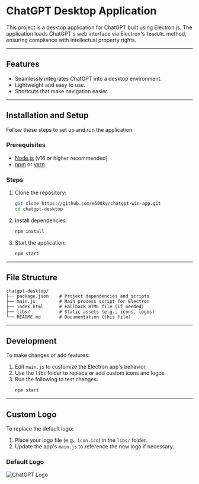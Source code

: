 # ChatGPT Desktop Application

This project is a desktop application for ChatGPT built using Electron.js. The application loads ChatGPT's web interface via Electron's `loadURL` method, ensuring compliance with intellectual property rights.

---

## Features
- Seamlessly integrates ChatGPT into a desktop environment.
- Lightweight and easy to use.
- Shortcuts that make navigation easier.

---

## Installation and Setup

Follow these steps to set up and run the application:

### Prerequisites
- [Node.js](https://nodejs.org/) (v16 or higher recommended)
- [npm](https://www.npmjs.com/) or [yarn](https://yarnpkg.com/)

### Steps
1. Clone the repository:
   ```bash
   git clone https://github.com/e500ky/chatgpt-win-app.git
   cd chatgpt-desktop
   ```

2. Install dependencies:
   ```bash
   npm install
   ```

3. Start the application:
   ```bash
   npm start
   ```

---

## File Structure
```
chatgpt-desktop/
├── package.json    # Project dependencies and scripts
├── main.js         # Main process script for Electron
├── index.html      # Fallback HTML file (if needed)
├── libs/           # Static assets (e.g., icons, logos)
└── README.md       # Documentation (this file)
```

---

## Development

To make changes or add features:
1. Edit `main.js` to customize the Electron app's behavior.
2. Use the `libs` folder to replace or add custom icons and logos.
3. Run the following to test changes:
   ```bash
   npm start
   ```

---

## Custom Logo
To replace the default logo:
1. Place your logo file (e.g., `icon.ico`) in the `libs/` folder.
2. Update the app's `main.js` to reference the new logo if necessary.

### Default Logo
![ChatGPT Logo](https://upload.wikimedia.org/wikipedia/commons/0/04/ChatGPT_logo.svg)
